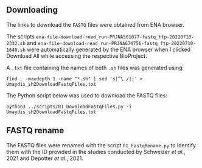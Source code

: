 ## Downloading

The links to download the `FASTQ` files were obtained from ENA browser.

The scripts `ena-file-download-read_run-PRJNA561077-fastq_ftp-20220710-2332.sh` and `ena-file-download-read_run-PRJNA674756-fastq_ftp-20220710-1640.sh` were automatically generated by the ENA browser when I clicked Download All while accessing the respective BioProject.

A `.txt` file containing the names of both `.sh` files was generated using:

```
find . -maxdepth 1 -name "*.sh" | sed 's|^\./||' > Umaydis_sh2DownloadFastqFiles.txt
```

The Python script below was used to download the FASTQ files:

```
python3 ../scripts/01_DownloadFastqFiles.py -i Umaydis_sh2DownloadFastqFiles.txt
```

## FASTQ rename


The FASTQ files were renamed with the script `01_FastqRename.py` to identify them with the ID provided in the studies conducted by Schweizer <i>et al</i>., 2021 and Depotter <i>et al</i>., 2021.
